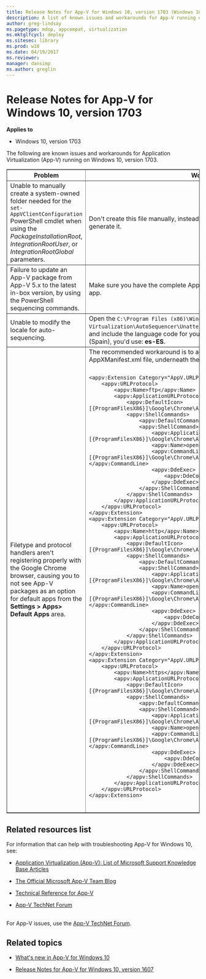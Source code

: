```yaml
---
title: Release Notes for App-V for Windows 10, version 1703 (Windows 10)
description: A list of known issues and workarounds for App-V running on Windows 10, version 1703.
author: greg-lindsay
ms.pagetype: mdop, appcompat, virtualization
ms.mktglfcycl: deploy
ms.sitesec: library
ms.prod: w10
ms.date: 04/19/2017
ms.reviewer: 
manager: dansimp
ms.author: greglin
---
```



# Release Notes for App-V for Windows 10, version 1703

**Applies to**
-   Windows 10, version 1703

The following are known issues and workarounds for Application Virtualization (App-V) running on Windows 10, version 1703.

<table border="1">
    <thead>
        <th>Problem</th>
        <th>Workaround</th>
    </thead>
    <tbody>
        <tr>
            <td>Unable to manually create a system-owned folder needed for the <code>set-AppVClientConfiguration</code> PowerShell cmdlet when using the <i>PackageInstallationRoot</i>, <i>IntegrationRootUser</i>, or <i>IntegrationRootGlobal</i> parameters.</td>
            <td>Don&#39;t create this file manually, instead let the <code>Add-AppVClientPackage</code> cmdlet auto-generate it.</td>
        </tr>
        <tr>
            <td>Failure to update an App-V package from App-V 5.x to the latest in-box version, by using the PowerShell sequencing commands.</td>
            <td>Make sure you have the complete App-V package or the MSI file from the original app.</td>
        </tr>
        <tr>
            <td>Unable to modify the locale for auto-sequencing.</td>
            <td>Open the <code>C:\Program Files (x86)\Windows Kits\10\Microsoft Application Virtualization\AutoSequencer\Unattend_Sequencer_User_Setup_Template.xml</code> file and include the language code for your locale. For example, if you wanted Spanish (Spain), you&#39;d use: <strong>es-ES</strong>.</td>
        </tr>
        <tr>
            <td>Filetype and protocol handlers aren&#39;t registering properly with the Google Chrome browser, causing you to not see App-V packages as an option for default apps from the <strong>Settings &gt; Apps&gt; Default Apps</strong> area.</td>
            <td>The recommended workaround is to add the following code to the AppXManifest.xml file, underneath the <strong>&lt;appv:Extensions&gt;</strong> tag:
<pre><code>
&lt;appv:Extension Category="AppV.URLProtocol"&gt;
    &lt;appv:URLProtocol&gt;
        &lt;appv:Name&gt;ftp&lt;/appv:Name&gt;
        &lt;appv:ApplicationURLProtocol&gt;
            &lt;appv:DefaultIcon&gt;[{ProgramFilesX86}]\Google\Chrome\Application\chrome.exe,0&lt;/appv:DefaultIcon&gt;
            &lt;appv:ShellCommands&gt;
                &lt;appv:DefaultCommand&gt;open&lt;/appv:DefaultCommand&gt;
                &lt;appv:ShellCommand&gt;
                    &lt;appv:ApplicationId&gt;[{ProgramFilesX86}]\Google\Chrome\Application\chrome.exe&lt;/appv:ApplicationId&gt;
                    &lt;appv:Name&gt;open&lt;/appv:Name&gt;
                    &lt;appv:CommandLine&gt;"[{ProgramFilesX86}]\Google\Chrome\Application\chrome.exe" -- "%1"&lt;/appv:CommandLine&gt;
                    &lt;appv:DdeExec&gt;
                        &lt;appv:DdeCommand /&gt;
                    &lt;/appv:DdeExec&gt;
                &lt;/appv:ShellCommand&gt;
            &lt;/appv:ShellCommands&gt;
        &lt;/appv:ApplicationURLProtocol&gt;
    &lt;/appv:URLProtocol&gt;
&lt;/appv:Extension&gt;
&lt;appv:Extension Category="AppV.URLProtocol"&gt;
    &lt;appv:URLProtocol&gt;
        &lt;appv:Name&gt;http&lt;/appv:Name&gt;
        &lt;appv:ApplicationURLProtocol&gt;
            &lt;appv:DefaultIcon&gt;[{ProgramFilesX86}]\Google\Chrome\Application\chrome.exe,0&lt;/appv:DefaultIcon&gt;
            &lt;appv:ShellCommands&gt;
                &lt;appv:DefaultCommand&gt;open&lt;/appv:DefaultCommand&gt;
                &lt;appv:ShellCommand&gt;
                    &lt;appv:ApplicationId&gt;[{ProgramFilesX86}]\Google\Chrome\Application\chrome.exe&lt;/appv:ApplicationId&gt;
                    &lt;appv:Name&gt;open&lt;/appv:Name&gt;
                    &lt;appv:CommandLine&gt;"[{ProgramFilesX86}]\Google\Chrome\Application\chrome.exe" -- "%1"&lt;/appv:CommandLine&gt;
                    &lt;appv:DdeExec&gt;
                        &lt;appv:DdeCommand /&gt;
                    &lt;/appv:DdeExec&gt;
                &lt;/appv:ShellCommand&gt;
            &lt;/appv:ShellCommands&gt;
        &lt;/appv:ApplicationURLProtocol&gt;
    &lt;/appv:URLProtocol&gt;
&lt;/appv:Extension&gt;
&lt;appv:Extension Category="AppV.URLProtocol"&gt;
    &lt;appv:URLProtocol&gt;
        &lt;appv:Name&gt;https&lt;/appv:Name&gt;
        &lt;appv:ApplicationURLProtocol&gt;
            &lt;appv:DefaultIcon&gt;[{ProgramFilesX86}]\Google\Chrome\Application\chrome.exe,0&lt;/appv:DefaultIcon&gt;
            &lt;appv:ShellCommands&gt;
                &lt;appv:DefaultCommand&gt;open&lt;/appv:DefaultCommand&gt;
                &lt;appv:ShellCommand&gt;
                    &lt;appv:ApplicationId&gt;[{ProgramFilesX86}]\Google\Chrome\Application\chrome.exe&lt;/appv:ApplicationId&gt;
                    &lt;appv:Name&gt;open&lt;/appv:Name&gt;
                    &lt;appv:CommandLine&gt;"[{ProgramFilesX86}]\Google\Chrome\Application\chrome.exe" -- "%1"&lt;/appv:CommandLine&gt;
                    &lt;appv:DdeExec&gt;
                        &lt;appv:DdeCommand /&gt;
                    &lt;/appv:DdeExec&gt;
                &lt;/appv:ShellCommand&gt;
            &lt;/appv:ShellCommands&gt;
        &lt;/appv:ApplicationURLProtocol&gt;
    &lt;/appv:URLProtocol&gt;
&lt;/appv:Extension&gt;
</code></pre><br/>            </td>
        </tr>
    </tbody>
</table>


## Related resources list
For information that can help with troubleshooting App-V for Windows 10, see:
- [Application Virtualization (App-V): List of Microsoft Support Knowledge Base Articles](https://social.technet.microsoft.com/wiki/contents/articles/14272.app-v-v5-x-list-of-microsoft-support-knowledge-base-articles.aspx)

- [The Official Microsoft App-V Team Blog](/archive/blogs/appv/)

- [Technical Reference for App-V](./appv-technical-reference.md)

- [App-V TechNet Forum](https://social.technet.microsoft.com/forums/en-us/home?forum=mdopappv)


<br>For App-V issues, use the [App-V TechNet Forum](https://social.technet.microsoft.com/Forums/en-US/home?forum=mdopappv).

## Related topics
- [What's new in App-V for Windows 10](appv-about-appv.md)

- [Release Notes for App-V for Windows 10, version 1607](appv-release-notes-for-appv-for-windows-1703.md)